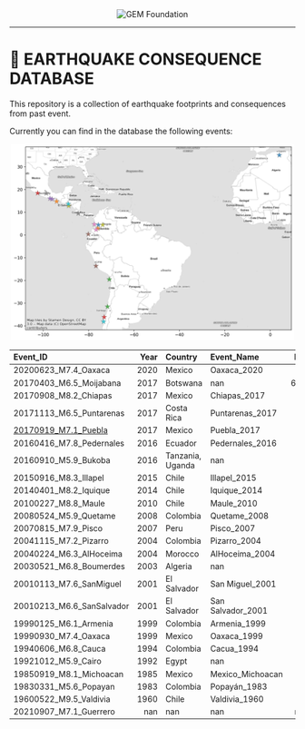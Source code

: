 <div align='center'>

<img src="https://upload.wikimedia.org/wikipedia/commons/thumb/5/5b/Global_Earthquake_Model_Logo.png/440px-Global_Earthquake_Model_Logo.png" alt="GEM Foundation" width="400"/>

<!-- ![GEM Foundation](https://upload.wikimedia.org/wikipedia/commons/thumb/5/5b/Global_Earthquake_Model_Logo.png/440px-Global_Earthquake_Model_Logo.png) -->

</div>

---

# 🌟 EARTHQUAKE CONSEQUENCE DATABASE

This repository is a collection of earthquake footprints and consequences from past event.

Currently you can find in the database the following events:

<div align='center'>
<img src="ECD_coverage.png" alt="GEM's ECD events" width="500"/>
</div>

| Event_ID                  |   Year | Country          | Event_Name        |     Mw |   Depth_(km) |
|:--------------------------|-------:|:-----------------|:------------------|-------:|-------------:|
| 20200623_M7.4_Oaxaca      |   2020 | Mexico           | Oaxaca_2020       |   7.4  |       nan    |
| 20170403_M6.5_Moijabana   |   2017 | Botswana         | nan               |   6.46 |        23.5  |
| 20170908_M8.2_Chiapas     |   2017 | Mexico           | Chiapas_2017      |   8.2  |        45.9  |
| 20171113_M6.5_Puntarenas  |   2017 | Costa Rica       | Puntarenas_2017   |   6.5  |        22    |
| [20170919_M7.1_Puebla](./Mexico/20170919_M7.1_Puebla)      |   2017 | Mexico           | Puebla_2017       |   7.1  |        51.2  |
| 20160416_M7.8_Pedernales  |   2016 | Ecuador          | Pedernales_2016   |   7.8  |        17    |
| 20160910_M5.9_Bukoba      |   2016 | Tanzania, Uganda | nan               |   5.9  |        40    |
| 20150916_M8.3_Illapel     |   2015 | Chile            | Illapel_2015      |   8.3  |        22.44 |
| 20140401_M8.2_Iquique     |   2014 | Chile            | Iquique_2014      |   8.2  |        38.9  |
| 20100227_M8.8_Maule       |   2010 | Chile            | Maule_2010        |   8.8  |        30    |
| 20080524_M5.9_Quetame     |   2008 | Colombia         | Quetame_2008      |   5.9  |        10    |
| 20070815_M7.9_Pisco       |   2007 | Peru             | Pisco_2007        |   7.9  |        40    |
| 20041115_M7.2_Pizarro     |   2004 | Colombia         | Pizarro_2004      |   7.2  |        15    |
| 20040224_M6.3_AlHoceima   |   2004 | Morocco          | AlHoceima_2004    |   6.3  |        12.2  |
| 20030521_M6.8_Boumerdes   |   2003 | Algeria          | nan               |   6.8  |        12    |
| 20010113_M7.6_SanMiguel   |   2001 | El Salvador      | San Miguel_2001   |   7.6  |        39    |
| 20010213_M6.6_SanSalvador |   2001 | El Salvador      | San Salvador_2001 |   6.6  |        13    |
| 19990125_M6.1_Armenia     |   1999 | Colombia         | Armenia_1999      |   6.1  |        15    |
| 19990930_M7.4_Oaxaca      |   1999 | Mexico           | Oaxaca_1999       |   7.4  |       nan    |
| 19940606_M6.8_Cauca       |   1994 | Colombia         | Cacua_1994        |   6.8  |        10    |
| 19921012_M5.9_Cairo       |   1992 | Egypt            | nan               |   5.8  |        21.5  |
| 19850919_M8.1_Michoacan   |   1985 | Mexico           | Mexico_Michoacan  |   8.1  |       nan    |
| 19830331_M5.6_Popayan     |   1983 | Colombia         | Popayán_1983      |   5.6  |        15    |
| 19600522_M9.5_Valdivia    |   1960 | Chile            | Valdivia_1960     |   9.5  |        25    |
| 20210907_M7.1_Guerrero    |    nan | nan              | nan               | nan    |       nan    |

